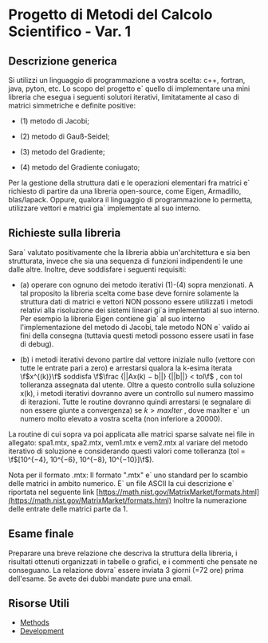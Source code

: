 # Progetto di Metodi del Calcolo Scientifico - Var. 1

## Descrizione generica

Si utilizzi un linguaggio di programmazione a vostra scelta: c++, fortran, java, pyton, etc. Lo scopo del progetto e\` quello di implementare una mini libreria che esegua i seguenti solutori iterativi, limitatamente al caso di matrici simmetriche e definite positive:

- (1) metodo di Jacobi;

- (2) metodo di Gauß-Seidel;

- (3) metodo del Gradiente;

- (4) metodo del Gradiente coniugato;

Per la gestione della struttura dati e le operazioni elementari fra matrici e\` richiesto di partire da una libreria open-source, come Eigen, Armadillo, blas/lapack. Oppure, qualora il linguaggio di programmazione lo permetta, utilizzare vettori e matrici gia\` implementate al suo interno.

## Richieste sulla libreria

Sara\` valutato positivamente che la libreria abbia un'architettura e sia ben strutturata, invece che sia una sequenza di funzioni indipendenti le une dalle altre. Inoltre, deve soddisfare i seguenti requisiti:

- (a) operare con ognuno dei metodo iterativi (1)-(4) sopra menzionati. A tal proposito la libreria scelta come base deve fornire solamente la struttura dati di matrici e vettori NON possono essere utilizzati i metodi relativi alla risoluzione dei sistemi lineari gi\`a implementati al suo interno. Per esempio la libreria Eigen contiene gia\` al suo interno l'implementazione del metodo di Jacobi, tale metodo NON e\` valido ai fini della consegna (tuttavia questi metodi possono essere usati in fase di debug).

- (b) i metodi iterativi devono partire dal vettore iniziale nullo (vettore con tutte le entrate pari a zero) e arrestarsi qualora la k-esima iterata \f$x^{(k)}\f$ soddisfa \f$\frac {||Ax(k) − b||} {||b||} < tol\f$ , con tol tolleranza assegnata dal utente. Oltre a questo controllo sulla soluzione x(k), i metodi iterativi dovranno avere un controllo sul numero massimo di iterazioni. Tutte le routine dovranno quindi arrestarsi (e segnalare di non essere giunte a convergenza) se $k > maxIter$ , dove maxIter e\` un numero molto elevato a vostra scelta (non inferiore a 20000).

La routine di cui sopra va poi applicata alle matrici sparse salvate nei file in allegato: spa1.mtx, spa2.mtx, vem1.mtx e vem2.mtx al variare del metodo iterativo di soluzione e considerando questi valori come tolleranza (tol = \f$[10^{−4}, 10^{−6}, 10^{−8}, 10^{−10}]\f$).

Nota per il formato .mtx: Il formato ".mtx" e\` uno standard per lo scambio delle matrici in ambito numerico. E\` un file ASCII la cui descrizione e\` riportata nel seguente link [https://math.nist.gov/MatrixMarket/formats.html](https://math.nist.gov/MatrixMarket/formats.html) Inoltre la numerazione delle entrate delle matrici parte da 1.

## Esame finale

Preparare una breve relazione che descriva la struttura della libreria, i risultati ottenuti organizzati in tabelle o grafici, e i commenti che pensate ne conseguano. La relazione dovra\` essere inviata 3 giorni (=72 ore) prima dell'esame. Se avete dei dubbi mandate pure una email.

## Risorse Utili

- [Methods](methods.md)
- [Development](development.md)